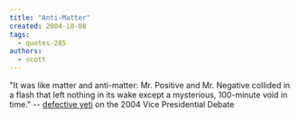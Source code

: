 ```yaml
---
title: "Anti-Matter"
created: 2004-10-08
tags: 
  - quotes-285
authors: 
  - scott
---
```


"It was like matter and anti-matter: Mr. Positive and Mr. Negative collided in a flash that left nothing in its wake except a mysterious, 100-minute void in time." -- [defective yeti](http://www.defectiveyeti.com/archives/001012.html "defective yeti") on the 2004 Vice Presidential Debate
